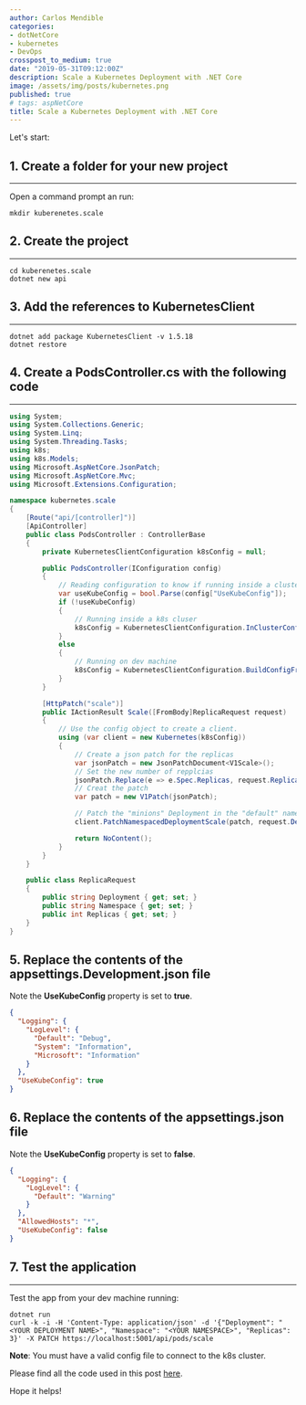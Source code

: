 ```yaml
---
author: Carlos Mendible
categories:
- dotNetCore
- kubernetes
- DevOps
crosspost_to_medium: true
date: "2019-05-31T09:12:00Z"
description: Scale a Kubernetes Deployment with .NET Core
image: /assets/img/posts/kubernetes.png
published: true
# tags: aspNetCore
title: Scale a Kubernetes Deployment with .NET Core
---
```


Let's start:

## 1. Create a folder for your new project
---

Open a command prompt an run:

``` shell
mkdir kuberenetes.scale
```

## 2. Create the project
---

``` shell
cd kuberenetes.scale
dotnet new api
```

## 3. Add the references to KubernetesClient
---

``` shell
dotnet add package KubernetesClient -v 1.5.18
dotnet restore
```

## 4. Create a PodsController.cs with the following code
---

``` csharp
using System;
using System.Collections.Generic;
using System.Linq;
using System.Threading.Tasks;
using k8s;
using k8s.Models;
using Microsoft.AspNetCore.JsonPatch;
using Microsoft.AspNetCore.Mvc;
using Microsoft.Extensions.Configuration;

namespace kubernetes.scale
{
    [Route("api/[controller]")]
    [ApiController]
    public class PodsController : ControllerBase
    {
        private KubernetesClientConfiguration k8sConfig = null;

        public PodsController(IConfiguration config)
        {
            // Reading configuration to know if running inside a cluster or in local mode.
            var useKubeConfig = bool.Parse(config["UseKubeConfig"]);
            if (!useKubeConfig)
            {
                // Running inside a k8s cluser
                k8sConfig = KubernetesClientConfiguration.InClusterConfig();
            }
            else
            {
                // Running on dev machine
                k8sConfig = KubernetesClientConfiguration.BuildConfigFromConfigFile();
            }
        }

        [HttpPatch("scale")]
        public IActionResult Scale([FromBody]ReplicaRequest request)
        {
            // Use the config object to create a client.
            using (var client = new Kubernetes(k8sConfig))
            {
                // Create a json patch for the replicas
                var jsonPatch = new JsonPatchDocument<V1Scale>();
                // Set the new number of repplcias
                jsonPatch.Replace(e => e.Spec.Replicas, request.Replicas);
                // Creat the patch
                var patch = new V1Patch(jsonPatch);

                // Patch the "minions" Deployment in the "default" namespace
                client.PatchNamespacedDeploymentScale(patch, request.Deployment, request.Namespace);

                return NoContent();
            }
        }
    }

    public class ReplicaRequest
    {
        public string Deployment { get; set; }
        public string Namespace { get; set; }
        public int Replicas { get; set; }
    }
}
```

## 5. Replace the contents of the appsettings.Development.json file

Note the **UseKubeConfig** property is set to **true**.

``` json
{
  "Logging": {
    "LogLevel": {
      "Default": "Debug",
      "System": "Information",
      "Microsoft": "Information"
    }
  },
  "UseKubeConfig": true
}
```

## 6. Replace the contents of the appsettings.json file

Note the **UseKubeConfig** property is set to **false**.

``` json
{
  "Logging": {
    "LogLevel": {
      "Default": "Warning"
    }
  },
  "AllowedHosts": "*",
  "UseKubeConfig": false
}
```

## 7. Test the application
---

Test the app from your dev machine running:

``` shell
dotnet run
curl -k -i -H 'Content-Type: application/json' -d '{"Deployment": "<YOUR DEPLOYMENT NAME>", "Namespace": "<YOUR NAMESPACE>", "Replicas": 3}' -X PATCH https://localhost:5001/api/pods/scale
```

**Note**: You must have a valid config file to connect to the k8s cluster.

Please find all the code used in this post [here](https://github.com/cmendible/dotnetcore.samples/tree/master/kubernetes.scale).

Hope it helps!
